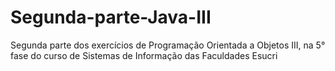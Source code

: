 # Segunda-parte-Java-III
Segunda parte dos exercícios de Programação Orientada a Objetos III, na 5° fase do curso de Sistemas de Informação das Faculdades Esucri
